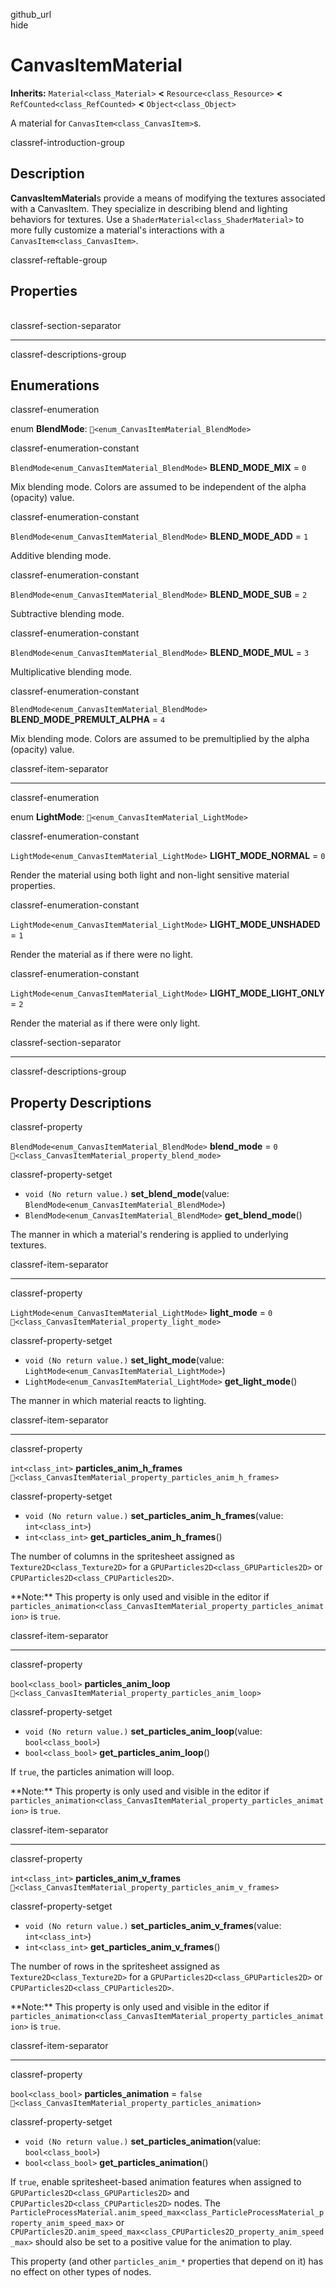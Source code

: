 github\_url  
hide

# CanvasItemMaterial

**Inherits:** `Material<class_Material>` **&lt;**
`Resource<class_Resource>` **&lt;** `RefCounted<class_RefCounted>`
**&lt;** `Object<class_Object>`

A material for `CanvasItem<class_CanvasItem>`s.

classref-introduction-group

## Description

**CanvasItemMaterial**s provide a means of modifying the textures
associated with a CanvasItem. They specialize in describing blend and
lighting behaviors for textures. Use a
`ShaderMaterial<class_ShaderMaterial>` to more fully customize a
material's interactions with a `CanvasItem<class_CanvasItem>`.

classref-reftable-group

## Properties

<table>
<tbody>
<tr>
</tr>
<tr>
</tr>
<tr>
</tr>
<tr>
</tr>
<tr>
</tr>
<tr>
</tr>
</tbody>
</table>

classref-section-separator

------------------------------------------------------------------------

classref-descriptions-group

## Enumerations

classref-enumeration

enum **BlendMode**: `🔗<enum_CanvasItemMaterial_BlendMode>`

classref-enumeration-constant

`BlendMode<enum_CanvasItemMaterial_BlendMode>` **BLEND\_MODE\_MIX** =
`0`

Mix blending mode. Colors are assumed to be independent of the alpha
(opacity) value.

classref-enumeration-constant

`BlendMode<enum_CanvasItemMaterial_BlendMode>` **BLEND\_MODE\_ADD** =
`1`

Additive blending mode.

classref-enumeration-constant

`BlendMode<enum_CanvasItemMaterial_BlendMode>` **BLEND\_MODE\_SUB** =
`2`

Subtractive blending mode.

classref-enumeration-constant

`BlendMode<enum_CanvasItemMaterial_BlendMode>` **BLEND\_MODE\_MUL** =
`3`

Multiplicative blending mode.

classref-enumeration-constant

`BlendMode<enum_CanvasItemMaterial_BlendMode>`
**BLEND\_MODE\_PREMULT\_ALPHA** = `4`

Mix blending mode. Colors are assumed to be premultiplied by the alpha
(opacity) value.

classref-item-separator

------------------------------------------------------------------------

classref-enumeration

enum **LightMode**: `🔗<enum_CanvasItemMaterial_LightMode>`

classref-enumeration-constant

`LightMode<enum_CanvasItemMaterial_LightMode>` **LIGHT\_MODE\_NORMAL** =
`0`

Render the material using both light and non-light sensitive material
properties.

classref-enumeration-constant

`LightMode<enum_CanvasItemMaterial_LightMode>` **LIGHT\_MODE\_UNSHADED**
= `1`

Render the material as if there were no light.

classref-enumeration-constant

`LightMode<enum_CanvasItemMaterial_LightMode>`
**LIGHT\_MODE\_LIGHT\_ONLY** = `2`

Render the material as if there were only light.

classref-section-separator

------------------------------------------------------------------------

classref-descriptions-group

## Property Descriptions

classref-property

`BlendMode<enum_CanvasItemMaterial_BlendMode>` **blend\_mode** = `0`
`🔗<class_CanvasItemMaterial_property_blend_mode>`

classref-property-setget

-   `void (No return value.)` **set\_blend\_mode**(value:
    `BlendMode<enum_CanvasItemMaterial_BlendMode>`)
-   `BlendMode<enum_CanvasItemMaterial_BlendMode>`
    **get\_blend\_mode**()

The manner in which a material's rendering is applied to underlying
textures.

classref-item-separator

------------------------------------------------------------------------

classref-property

`LightMode<enum_CanvasItemMaterial_LightMode>` **light\_mode** = `0`
`🔗<class_CanvasItemMaterial_property_light_mode>`

classref-property-setget

-   `void (No return value.)` **set\_light\_mode**(value:
    `LightMode<enum_CanvasItemMaterial_LightMode>`)
-   `LightMode<enum_CanvasItemMaterial_LightMode>`
    **get\_light\_mode**()

The manner in which material reacts to lighting.

classref-item-separator

------------------------------------------------------------------------

classref-property

`int<class_int>` **particles\_anim\_h\_frames**
`🔗<class_CanvasItemMaterial_property_particles_anim_h_frames>`

classref-property-setget

-   `void (No return value.)` **set\_particles\_anim\_h\_frames**(value:
    `int<class_int>`)
-   `int<class_int>` **get\_particles\_anim\_h\_frames**()

The number of columns in the spritesheet assigned as
`Texture2D<class_Texture2D>` for a
`GPUParticles2D<class_GPUParticles2D>` or
`CPUParticles2D<class_CPUParticles2D>`.

\*\*Note:\*\* This property is only used and visible in the editor if
`particles_animation<class_CanvasItemMaterial_property_particles_animation>`
is `true`.

classref-item-separator

------------------------------------------------------------------------

classref-property

`bool<class_bool>` **particles\_anim\_loop**
`🔗<class_CanvasItemMaterial_property_particles_anim_loop>`

classref-property-setget

-   `void (No return value.)` **set\_particles\_anim\_loop**(value:
    `bool<class_bool>`)
-   `bool<class_bool>` **get\_particles\_anim\_loop**()

If `true`, the particles animation will loop.

\*\*Note:\*\* This property is only used and visible in the editor if
`particles_animation<class_CanvasItemMaterial_property_particles_animation>`
is `true`.

classref-item-separator

------------------------------------------------------------------------

classref-property

`int<class_int>` **particles\_anim\_v\_frames**
`🔗<class_CanvasItemMaterial_property_particles_anim_v_frames>`

classref-property-setget

-   `void (No return value.)` **set\_particles\_anim\_v\_frames**(value:
    `int<class_int>`)
-   `int<class_int>` **get\_particles\_anim\_v\_frames**()

The number of rows in the spritesheet assigned as
`Texture2D<class_Texture2D>` for a
`GPUParticles2D<class_GPUParticles2D>` or
`CPUParticles2D<class_CPUParticles2D>`.

\*\*Note:\*\* This property is only used and visible in the editor if
`particles_animation<class_CanvasItemMaterial_property_particles_animation>`
is `true`.

classref-item-separator

------------------------------------------------------------------------

classref-property

`bool<class_bool>` **particles\_animation** = `false`
`🔗<class_CanvasItemMaterial_property_particles_animation>`

classref-property-setget

-   `void (No return value.)` **set\_particles\_animation**(value:
    `bool<class_bool>`)
-   `bool<class_bool>` **get\_particles\_animation**()

If `true`, enable spritesheet-based animation features when assigned to
`GPUParticles2D<class_GPUParticles2D>` and
`CPUParticles2D<class_CPUParticles2D>` nodes. The
`ParticleProcessMaterial.anim_speed_max<class_ParticleProcessMaterial_property_anim_speed_max>`
or
`CPUParticles2D.anim_speed_max<class_CPUParticles2D_property_anim_speed_max>`
should also be set to a positive value for the animation to play.

This property (and other `particles_anim_*` properties that depend on
it) has no effect on other types of nodes.
